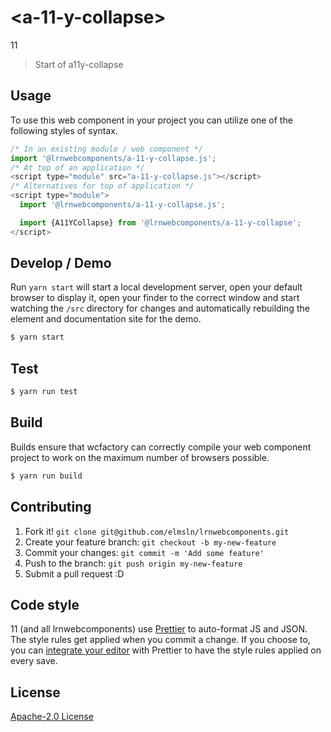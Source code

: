 # &lt;a-11-y-collapse&gt;

11
> Start of a11y-collapse

## Usage
To use this web component in your project you can utilize one of the following styles of syntax.

```js
/* In an existing module / web component */
import '@lrnwebcomponents/a-11-y-collapse.js';
/* At top of an application */
<script type="module" src="a-11-y-collapse.js"></script>
/* Alternatives for top of application */
<script type="module">
  import '@lrnwebcomponents/a-11-y-collapse.js';

  import {A11YCollapse} from '@lrnwebcomponents/a-11-y-collapse';
</script>
```

## Develop / Demo
Run `yarn start` will start a local development server, open your default browser to display it, open your finder to the correct window and start watching the `/src` directory for changes and automatically rebuilding the element and documentation site for the demo.
```bash
$ yarn start
```

## Test

```bash
$ yarn run test
```

## Build
Builds ensure that wcfactory can correctly compile your web component project to
work on the maximum number of browsers possible.
```bash
$ yarn run build
```

## Contributing

1. Fork it! `git clone git@github.com/elmsln/lrnwebcomponents.git`
2. Create your feature branch: `git checkout -b my-new-feature`
3. Commit your changes: `git commit -m 'Add some feature'`
4. Push to the branch: `git push origin my-new-feature`
5. Submit a pull request :D

## Code style

11 (and all lrnwebcomponents) use [Prettier][prettier] to auto-format JS and JSON.  The style rules get applied when you commit a change.  If you choose to, you can [integrate your editor][prettier-ed] with Prettier to have the style rules applied on every save.

[prettier]: https://github.com/prettier/prettier/
[prettier-ed]: https://github.com/prettier/prettier/#editor-integration
[polyserve]: https://github.com/Polymer/polyserve
[web-component-tester]: https://github.com/Polymer/web-component-tester

## License
[Apache-2.0 License](http://opensource.org/licenses/Apache-2.0)